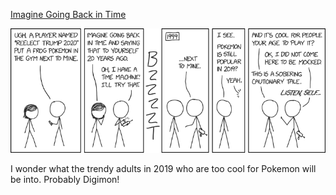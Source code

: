 [Imagine Going Back in Time](https://xkcd.com/2220)

![Imagine Going Back in Time](./random_comic.png)

I wonder what the trendy adults in 2019 who are too cool for Pokemon will be into. Probably Digimon!

